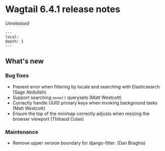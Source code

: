 # Wagtail 6.4.1 release notes

_Unreleased_

```{contents}
---
local:
depth: 1
---
```

## What's new

### Bug fixes

 * Prevent error when filtering by locale and searching with Elasticsearch (Sage Abdullah)
 * Support searching `none()` querysets (Matt Westcott)
 * Correctly handle UUID primary keys when invoking background tasks (Matt Westcott)
 * Ensure the top of the minimap correctly adjusts when resizing the browser viewport (Thibaud Colas)

### Maintenance

 * Remove upper version boundary for django-filter. (Dan Braghis)
